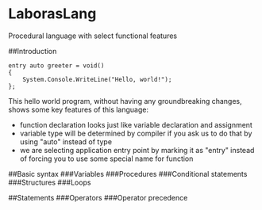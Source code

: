 # LaborasLang
Procedural language with select functional features


##Introduction

```
entry auto greeter = void()
{
	System.Console.WriteLine("Hello, world!");
};
```
This hello world program, without having any groundbreaking changes, shows some key features of this language:
* function declaration looks just like variable declaration and assignment
* variable type will be determined by compiler if you ask us to do that by using "auto" instead of type
* we are selecting application entry point by marking it as "entry" instead of forcing you to use some special name for function


##Basic syntax
###Variables
###Procedures
###Conditional statements
###Structures
###Loops

##Statements
###Operators
###Operator precedence
